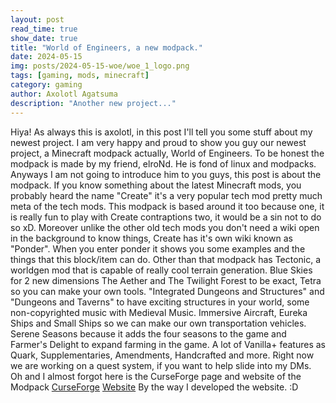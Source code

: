 ```yaml
---
layout: post
read_time: true
show_date: true
title: "World of Engineers, a new modpack."
date: 2024-05-15
img: posts/2024-05-15-woe/woe_1_logo.png
tags: [gaming, mods, minecraft]
category: gaming
author: Axolotl Agatsuma
description: "Another new project..."
---
```

Hiya! As always this is axolotl, in this post I'll tell you some stuff about my newest project.
I am very happy and proud to show you guy our newest project, a Minecraft modpack actually, World of Engineers. To be honest the modpack is made by my friend, elroNd. He is fond of linux and modpacks. Anyways I am not going to introduce him to you guys, this post is about the modpack. 
If you know something about the latest Minecraft mods, you probably heard the name "Create" it's a very popular tech mod pretty much meta of the tech mods. This modpack is based around it too because one, it is really fun to play with Create contraptions two, it would be a sin not to do so xD. Moreover unlike the other old tech mods you don't need a wiki open in the background to know things, Create has it's own wiki known as "Ponder". When you enter ponder it shows you some examples and the things that this block/item can do. 
Other than that modpack has Tectonic, a worldgen mod that is capable of really cool terrain generation. Blue Skies for 2 new dimensions The Aether and The Twilight Forest to be exact, Tetra so you can make your own tools. "Integrated Dungeons and Structures" and "Dungeons and Taverns" to have exciting structures in your world, some non-copyrighted music with Medieval Music. Immersive Aircraft, Eureka Ships and Small Ships so we can make our own transportation vehicles. Serene Seasons because it adds the four seasons to the game and Farmer's Delight to expand farming in the game. A lot of Vanilla+ features as Quark, Supplementaries, Amendments, Handcrafted and more. Right now we are working on a quest system, if you want to help slide into my DMs. Oh and I almost forgot here is the CurseForge page and website of the Modpack [CurseForge](https://www.curseforge.com/minecraft/modpacks/world-of-engineers) [Website](https://axolotlagatsuma.github.io/world-of-engineers) By the way I developed the website. :D
